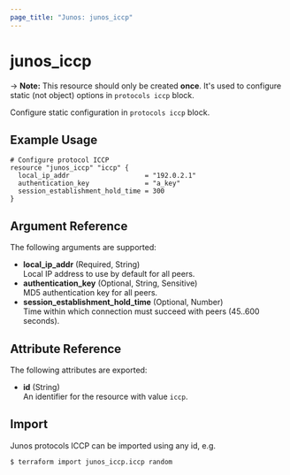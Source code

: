 ```yaml
---
page_title: "Junos: junos_iccp"
---
```


# junos_iccp

-> **Note:** This resource should only be created **once**.
It's used to configure static (not object) options in `protocols iccp` block.

Configure static configuration in `protocols iccp` block.

## Example Usage

```hcl
# Configure protocol ICCP
resource "junos_iccp" "iccp" {
  local_ip_addr                   = "192.0.2.1"
  authentication_key              = "a_key"
  session_establishment_hold_time = 300
}
```

## Argument Reference

The following arguments are supported:

- **local_ip_addr** (Required, String)  
  Local IP address to use by default for all peers.
- **authentication_key** (Optional, String, Sensitive)  
  MD5 authentication key for all peers.
- **session_establishment_hold_time** (Optional, Number)  
  Time within which connection must succeed with peers (45..600 seconds).

## Attribute Reference

The following attributes are exported:

- **id** (String)  
  An identifier for the resource with value `iccp`.

## Import

Junos protocols ICCP can be imported using any id, e.g.

```shell
$ terraform import junos_iccp.iccp random
```
